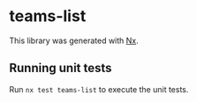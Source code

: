 # teams-list

This library was generated with [Nx](https://nx.dev).

## Running unit tests

Run `nx test teams-list` to execute the unit tests.
